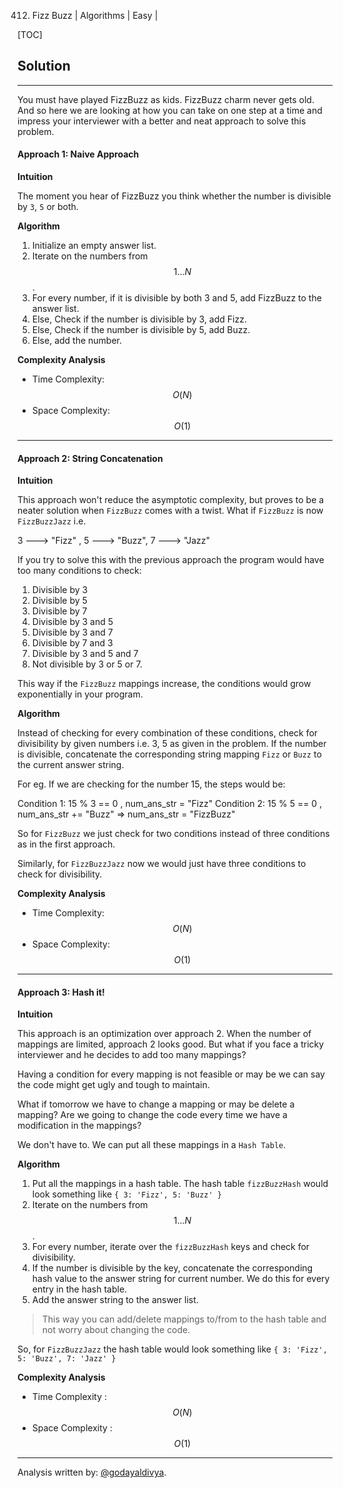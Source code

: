 412. Fizz Buzz | Algorithms | Easy | 

[TOC]

## Solution
---

You must have played FizzBuzz as kids. FizzBuzz charm never gets old. And so here we are looking at how you can take on one step at a time and impress your interviewer with a better and neat approach to solve this problem.

#### Approach 1: Naive Approach

**Intuition**

The moment you hear of FizzBuzz you think whether the number is divisible by `3`, `5` or both.

**Algorithm**

1. Initialize an empty answer list.
1. Iterate on the numbers from $$1 ... N$$.
2. For every number, if it is divisible by both 3 and 5, add FizzBuzz to the answer list.
3. Else, Check if the number is divisible by 3, add Fizz.
4. Else, Check if the number is divisible by 5, add Buzz.
5. Else, add the number.






**Complexity Analysis**

* Time Complexity: $$O(N)$$
* Space Complexity: $$O(1)$$


---

#### Approach 2: String Concatenation

**Intuition**

This approach won't reduce the asymptotic complexity, but proves to be a neater solution when `FizzBuzz` comes with a twist.
What if `FizzBuzz` is now `FizzBuzzJazz` i.e.

3 ---> "Fizz" , 5 ---> "Buzz", 7 ---> "Jazz"


If you try to solve this with the previous approach the program would have too many conditions to check:

1. Divisible by 3
2. Divisible by 5
3. Divisible by 7
4. Divisible by 3 and 5
5. Divisible by 3 and 7
6. Divisible by 7 and 3
7. Divisible by 3 and 5 and 7
8. Not divisible by 3 or 5 or 7.

This way if the `FizzBuzz` mappings increase, the conditions would grow exponentially in your program.  

**Algorithm**

Instead of checking for every combination of these conditions, check for divisibility by given numbers i.e. 3, 5 as given in the problem. If the number is divisible, concatenate the corresponding string mapping `Fizz` or `Buzz` to the current answer string.

For eg. If we are checking for the number 15, the steps would be:

Condition 1: 15 % 3 == 0 , num_ans_str = "Fizz"
Condition 2: 15 % 5 == 0 , num_ans_str += "Buzz"
=> num_ans_str = "FizzBuzz"


So for `FizzBuzz` we just check for two conditions instead of three conditions as in the first approach.

Similarly, for `FizzBuzzJazz` now we would just have three conditions to check for divisibility.



**Complexity Analysis**

* Time Complexity: $$O(N)$$
* Space Complexity: $$O(1)$$


---

#### Approach 3: Hash it!

**Intuition**

This approach is an optimization over approach 2. When the number of mappings are limited, approach 2 looks good. But what if you face a tricky interviewer and he decides to add too many mappings?

Having a condition for every mapping is not feasible or may be we can say the code might get ugly and tough to maintain.

What if tomorrow we have to change a mapping or may be delete a mapping? Are we going to change the code every time we have a modification in the mappings?

We don't have to. We can put all these mappings in a `Hash Table`.

**Algorithm**

1. Put all the mappings in a hash table. The hash table `fizzBuzzHash` would look something like ``{ 3: 'Fizz', 5: 'Buzz' }``
2. Iterate on the numbers from $$1 ... N$$.
3. For every number, iterate over the `fizzBuzzHash` keys and check for divisibility.
4. If the number is divisible by the key, concatenate the corresponding hash value to the answer string for current number. We do this for every entry in the hash table.
5. Add the answer string to the answer list.

> This way you can add/delete mappings to/from to the hash table and not worry about changing the code.

So, for `FizzBuzzJazz` the hash table would look something like ``{ 3: 'Fizz', 5: 'Buzz', 7: 'Jazz' }``



**Complexity Analysis**

* Time Complexity : $$O(N)$$
* Space Complexity : $$O(1)$$


---
Analysis written by: [@godayaldivya](https://leetcode.com/godayaldivya/).
